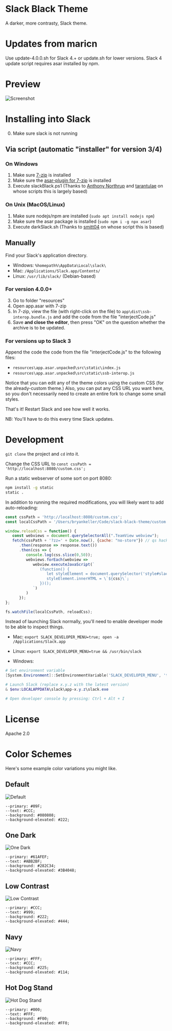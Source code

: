 # Slack Black Theme

A darker, more contrasty, Slack theme.

# Updates from maricn

Use update-4.0.0.sh for Slack 4.+ or update.sh for lower versions. Slack 4 update script requires asar installed by npm.

# Preview

![Screenshot](https://cloud.githubusercontent.com/assets/7691630/24120350/4cbb643e-0d82-11e7-8353-5d4eb65dfd6a.png)

# Installing into Slack

0. Make sure slack is not running

## Via script (automatic "installer" for version 3/4)

### On Windows
1. Make sure [7-zip](https://7-zip.de/download.html) is installed
2. Make sure the [asar-plugin for 7-zip](http://www.tc4shell.com/en/7zip/asar/) is installed
3. Execute slackBlack.ps1 (Thanks to [Anthony Northrup](https://github.com/anthonynorthrup314/) and [tarantulae](https://github.com/tarantulae) on whose scripts this is largely based)
### On Unix (MacOS/Linux)
1. Make sure nodejs/npm are installed (`sudo apt install nodejs npm`)
2. Make sure the asar package is installed (`sudo npm i -g npx asar`)
3. Execute darkSlack.sh (Thanks to [smitt04](https://github.com/smitt04) on whose script this is based)

## Manually
Find your Slack's application directory.

* Windows: `%homepath%\AppData\Local\slack\`
* Mac: `/Applications/Slack.app/Contents/`
* Linux: `/usr/lib/slack/` (Debian-based)

### For version 4.0.0+
3. Go to folder "resources"
4. Open app.asar with 7-zip
5. In 7-zip, view the file (with right-click on the file) to `app\dist\ssb-interop.bundle.js` and add the code from the file "interjectCode.js"
6. Save **and close the editor**, then press "OK" on the question whether the archive is to be updated.

### For versions up to Slack 3

Append the code the code from the file "interjectCode.js" to the following files:
* `resources\app.asar.unpacked\src\static\index.js`
* `resources\app.asar.unpacked\src\static\ssb-interop.js`


Notice that you can edit any of the theme colors using the custom CSS (for
the already-custom theme.) Also, you can put any CSS URL you want here,
so you don't necessarily need to create an entire fork to change some small styles.

That's it! Restart Slack and see how well it works.

NB: You'll have to do this every time Slack updates.
# Development

`git clone` the project and `cd` into it.

Change the CSS URL to `const cssPath = 'http://localhost:8080/custom.css';`

Run a static webserver of some sort on port 8080:

```bash
npm install -g static
static .
```

In addition to running the required modifications, you will likely want to add auto-reloading:

```js
const cssPath = 'http://localhost:8080/custom.css';
const localCssPath = '/Users/bryankeller/Code/slack-black-theme/custom.css';

window.reloadCss = function() {
   const webviews = document.querySelectorAll(".TeamView webview");
   fetch(cssPath + '?zz=' + Date.now(), {cache: "no-store"}) // qs hack to prevent cache
      .then(response => response.text())
      .then(css => {
         console.log(css.slice(0,50));
         webviews.forEach(webview =>
            webview.executeJavaScript(`
               (function() {
                  let styleElement = document.querySelector('style#slack-custom-css');
                  styleElement.innerHTML = \`${css}\`;
               })();
            `)
         )
      });
};

fs.watchFile(localCssPath, reloadCss);
```

Instead of launching Slack normally, you'll need to enable developer mode to be able to inspect things.

* Mac: `export SLACK_DEVELOPER_MENU=true; open -a /Applications/Slack.app`

* Linux: `export SLACK_DEVELOPER_MENU=true && /usr/bin/slack`

* Windows: 
```powershell
# Set environment variable
[System.Environment]::SetEnvironmentVariable('SLACK_DEVELOPER_MENU', 'true', 'Process')

# Launch Slack (replace x.y.z with the latest version)
& $env:LOCALAPPDATA\slack\app-x.y.z\slack.exe

# Open developer console by pressing: Ctrl + Alt + I
```

# License

Apache 2.0

# Color Schemes

Here's some example color variations you might like.

## Default
![Default](https://cloud.githubusercontent.com/assets/7691630/24120350/4cbb643e-0d82-11e7-8353-5d4eb65dfd6a.png)
```
--primary: #09F;
--text: #CCC;
--background: #080808;
--background-elevated: #222;
```

## One Dark
![One Dark](https://user-images.githubusercontent.com/806101/27455546-826b3d88-5752-11e7-8a6b-87285b90eb3e.png)
```
--primary: #61AFEF;
--text: #ABB2BF;
--background: #282C34;
--background-elevated: #3B4048;
```

## Low Contrast
![Low Contrast](https://cloud.githubusercontent.com/assets/7691630/24120352/4ccdedf2-0d82-11e7-8ff7-c88e48b8e917.png)
```
--primary: #CCC;
--text: #999;
--background: #222;
--background-elevated: #444;
```

## Navy
![Navy](https://cloud.githubusercontent.com/assets/7691630/24120353/4cd08c4c-0d82-11e7-851a-4c62340456ad.png)
```
--primary: #FFF;
--text: #CCC;
--background: #225;
--background-elevated: #114;
```

## Hot Dog Stand
![Hot Dog Stand](https://cloud.githubusercontent.com/assets/7691630/24120351/4cca6182-0d82-11e7-8de8-7ab99dcde042.png)
```
--primary: #000;
--text: #FFF;
--background: #F00;
--background-elevated: #FF0;
```